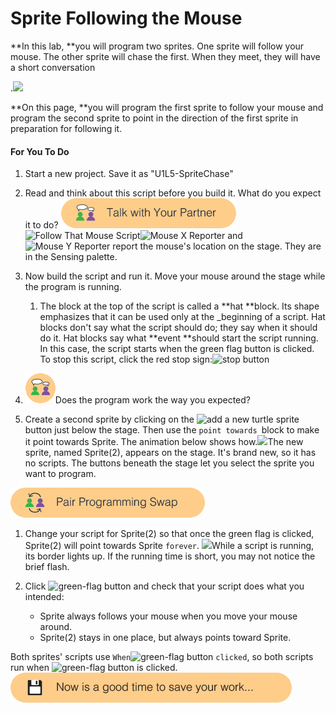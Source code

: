 # Sprite Following the Mouse

**In this lab, **you will program two sprites. One sprite will follow your mouse. The other sprite will chase the first. When they meet, they will have a short conversation

.![](http://bjc.edc.org/bjc-r/img/1-introduction/U1ImageVideoAddendum_img/U1L5-PuppyChase.gif)

**On this page, **you will program the first sprite to follow your mouse and program the second sprite to point in the direction of the first sprite in preparation for following it.

#### For You To Do

1. Start a new project. Save it as "U1L5-SpriteChase"
2. Read and think about this script before you build it. What do you expect it to do? ![](/assets/talk_with_partner.png)![](http://bjc.edc.org/bjc-r/img/1-introduction/follow-that-mouse.png "Follow That Mouse Script")![](http://bjc.edc.org/bjc-r/img/blocks/mouse-x.png "Mouse X Reporter") and ![](http://bjc.edc.org/bjc-r/img/blocks/mouse-y.png "Mouse Y Reporter") report the mouse's location on the stage. They are in the Sensing palette.
3. Now build the script and run it. Move your mouse around the stage while the program is running.

   1. The block at the top of the script is called a **hat **block. Its shape emphasizes that it can be used only at the \_beginning of a script. Hat blocks don't say what the script should do; they say when it should do it. Hat blocks say what **event **should start the script running. In this case, the script starts when the green flag button is clicked. To stop this script, click the red stop sign:![](http://bjc.edc.org/bjc-r/img/1-introduction/stop_button.png "stop button")

4. ![](/assets/twoPeopleThinking.png)Does the program work the way you expected?

5. Create a second sprite by clicking on the ![](http://bjc.edc.org/bjc-r/img/1-introduction/add-a-new-turtle-sprite.png "add a new turtle sprite") button just below the stage. Then use the `point towards `block to make it point towards Sprite. The animation below shows how.![](http://bjc.edc.org/bjc-r/img/1-introduction/newsprite-pointing-to-old-sprite-part1.gif)The new sprite, named Sprite\(2\), appears on the stage. It's brand new, so it has no scripts. The buttons beneath the stage let you select the sprite you want to program.

![](/assets/pair_programming.png)

1. Change your script for Sprite\(2\) so that once the green flag is clicked, Sprite\(2\) will point towards Sprite `forever`. ![](http://bjc.edc.org/bjc-r/img/1-introduction/newsprite-pointing-to-old-sprite-part2.gif)While a script is running, its border lights up. If the running time is short, you may not notice the brief flash.

2. Click ![](http://bjc.edc.org/bjc-r/img/1-introduction/green-flag_button.png "green-flag button") and check that your script does what you intended:

   * Sprite always follows your mouse when you move your mouse around.
   * Sprite\(2\) stays in one place, but always points toward Sprite.

Both sprites' scripts use `When`![](http://bjc.edc.org/bjc-r/img/1-introduction/green-flag_button.png "green-flag button") `clicked`, so both scripts run when ![](http://bjc.edc.org/bjc-r/img/1-introduction/green-flag_button.png "green-flag button") is clicked.  
![](/assets/save.png)

